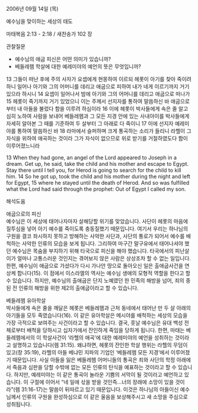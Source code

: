 2006년 09월 14일 (목)

예수님을 맞이하는 세상의 태도



마태복음 2:13 - 2:18 / 새찬송가 102 장


관찰질문
- 예수님의 애굽 피신은 어떤 의미가 있습니까? 
- 베들레헴 학살에 대한 예레미야의 예언의 뜻은 무엇입니까?

13 그들이 떠난 후에 주의 사자가 요셉에게 현몽하여 이르되 헤롯이 아기를 찾아 죽이려 하니 일어나 아기와 그의 어머니를 데리고 애굽으로 피하여 내가 네게 이르기까지 거기 있으라 하시니 14 요셉이 일어나서 밤에 아기와 그의 어머니를 데리고 애굽으로 떠나가 15 헤롯이 죽기까지 거기 있었으니 이는 주께서 선지자를 통하여 말씀하신 바 애굽으로부터 내 아들을 불렀다 함을 이루려 하심이라 16 이에 헤롯이 박사들에게 속은 줄 알고 심히 노하여 사람을 보내어 베들레헴과 그 모든 지경 안에 있는 사내아이를 박사들에게 자세히 알아본 그 때를 기준하여 두 살부터 그 아래로 다 죽이니 17 이에 선지자 예레미야를 통하여 말씀하신 바 18 라마에서 슬퍼하며 크게 통곡하는 소리가 들리니 라헬이 그 자식을 위하여 애곡하는 것이라 그가 자식이 없으므로 위로 받기를 거절하였도다 함이 이루어졌느니라

13  When they had gone, an angel of the Lord appeared to Joseph in a dream. Get up, he said, take the child and his mother and escape to Egypt. Stay there until I tell you, for Herod is going to search for the child to kill him. 14  So he got up, took the child and his mother during the night and left for Egypt, 15  where he stayed until the death of Herod. And so was fulfilled what the Lord had said through the prophet: Out of Egypt I called my son.

해석도움





애굽으로의 피신  
예수님은 이 세상에 태어나자마자 살해당할 위기를 맞았습니다. 사단이 헤롯의 마음에 질투심을 넣어 아기 예수를 죽이도록 충동질했기 때문입니다. 여기서 우리는 하나님의 구원을 결코 좌시하지 못하고 방해하는 사악한 사단과, 사단의 통로가 되어서 예수를 배척하는 사악한 인류의 모습을 보게 됩니다. 그리하여 마구간 말구유에서 태어나셔야 했던 예수님은 목숨을 부지하기 위해 타국으로 피신을 해야 했습니다. 타국에서의 피난살이가 얼마나 고통스러운 것인지는 겪어보지 않은 사람은 상상조차 할 수 없는 일입니다. 한편, 예수님이 애굽으로 가셨다가 다시 가나안 땅으로 돌아오신 일은 출애굽사건을 연상케 합니다(15). 이 점에서 이스라엘의 역사는 예수님 생애의 모형적 역할을 한다고 할 수 있습니다. 하지만, 예수님의 출애굽은 단지 노예였던 한 민족의 해방을 넘어, 죄의 종 된 전 인류의 해방을 위한 제2의 출애굽이라고 할 수 있습니다. 

베들레헴 유아학살  
박사들에게 속은 줄을 깨달은 헤롯은 베들레헴과 근처 동네에서 태어난 만 두 살 아래의 아기들을 모두 죽였습니다(16). 이 같은 유아학살은 메시야를 배척하는 세상의 모습을 가장 극적으로 보여주는 사건이라고 할 수 있습니다. 결국, 훗날 예수님은 유대 백성 전체로부터 배척을 당하시고 십자가에서 잔인하게 죽임을 당하게 됩니다. 한편, 마태는 베들레헴에서의 이 학살사건이 ‘라헬의 애곡’에 대한 예레미야의 예언을 성취하는 것이라고 설명하고 있습니다(렘 31:15). 왜냐하면, 헤롯의 잔인한 학살 행위는 라헬의 무덤이 있고(창 35:19), 라헬의 아들 베냐민 지파의 기업인 ‘베들레헴 모든 지경’에서 이루어졌기 때문입니다. 사실 아들을 잃은 베들레헴 어머니들의 통곡은 죄와 사단의 학정 아래에서 죽음과 심판을 당할 수밖에 없는 모든 인류의 탄식을 예표하는 것이라고 할 수 있습니다. 하지만, 예레미야는 이 같은 통곡이 놀라운 기쁨의 서막이 될 것이라고 예언하고 있습니다. 이 구절에 이어서 “네 일에 삯을 받을 것인즉…너의 장래에 소망이 있을 것이라”(렘 31:16-17)는 말씀이 뒤따르고 있기 때문입니다. 이것은 하나님의 아들이신 예수님께서 인류의 구원을 완성하심으로 이 같은 울음을 보상해주시고 새 소망을 주심으로 성취됩니다.